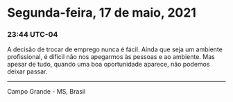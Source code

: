# Segunda-feira, 17 de maio, 2021

### 23:44 UTC-04

A decisão de trocar de emprego nunca é fácil. Ainda que seja um ambiente profissional,
é difícil não nos apegarmos às pessoas e ao ambiente. Mas apesar de tudo, quando
uma boa oportunidade aparece, não podemos deixar passar.

---

Campo Grande - MS, Brasil
